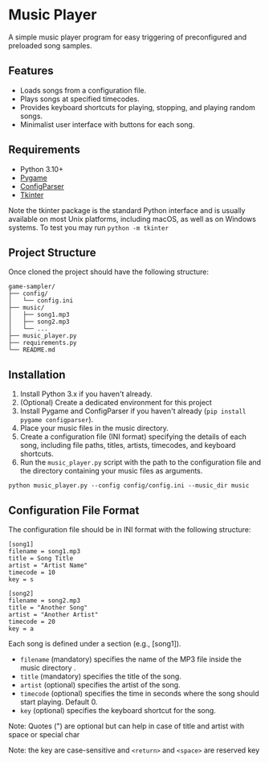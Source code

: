 # Music Player

A simple music player program for easy triggering of preconfigured and preloaded song samples.

## Features

- Loads songs from a configuration file.
- Plays songs at specified timecodes.
- Provides keyboard shortcuts for playing, stopping, and playing random songs.
- Minimalist user interface with buttons for each song.

## Requirements

- Python 3.10+
- [Pygame](https://pypi.org/project/pygame/)
- [ConfigParser](https://pypi.org/project/configparser/)
- [Tkinter](https://docs.python.org/3/library/tkinter.html)

Note the tkinter package is the standard Python interface and is usually available on most Unix platforms, 
including macOS, as well as on Windows systems. To test you may run `python -m tkinter`

## Project Structure

Once cloned the project should have the following structure:
```
game-sampler/
├── config/
│   └── config.ini
├── music/
│   ├── song1.mp3
│   ├── song2.mp3
│   └── ...
├── music_player.py
├── requirements.py
└── README.md
```

## Installation

1. Install Python 3.x if you haven't already.
2. (Optional) Create a dedicated environment for this project
3. Install Pygame and ConfigParser if you haven't already (`pip install pygame configparser`).
4. Place your music files in the music directory.
5. Create a configuration file (INI format) specifying the details of each song, including file paths, titles, artists, timecodes, and keyboard shortcuts.
6. Run the `music_player.py` script with the path to the configuration file and the directory containing your music files as arguments.

```
python music_player.py --config config/config.ini --music_dir music
```

## Configuration File Format

The configuration file should be in INI format with the following structure:

```
[song1]
filename = song1.mp3
title = Song Title
artist = "Artist Name"
timecode = 10
key = s

[song2]
filename = song2.mp3
title = "Another Song"
artist = "Another Artist"
timecode = 20
key = a
```

Each song is defined under a section (e.g., [song1]).

- `filename` (mandatory) specifies the name of the MP3 file inside the music directory .
- `title` (mandatory) specifies the title of the song.
- `artist` (optional) specifies the artist of the song.
- `timecode` (optional) specifies the time in seconds where the song should start playing. Default 0.
- `key` (optional) specifies the keyboard shortcut for the song.

Note: Quotes (") are optional but can help in case of title and artist with space or special char

Note: the key are case-sensitive and `<return>` and `<space>` are reserved key

